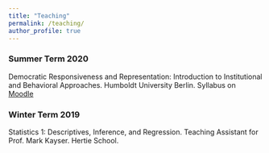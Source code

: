 ```yaml
---
title: "Teaching"
permalink: /teaching/
author_profile: true
---
```


### Summer Term 2020

Democratic Responsiveness and Representation: Introduction to Institutional and Behavioral Approaches. Humboldt University Berlin. Syllabus on [Moodle](https://moodle.hu-berlin.de/course/view.php?id=93605)

### Winter Term 2019

Statistics 1: Descriptives, Inference, and Regression. Teaching Assistant for Prof. Mark Kayser. Hertie School.